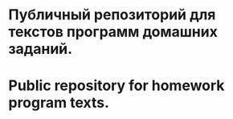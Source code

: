 # Публичный репозиторий для текстов программ домашних заданий.
# Public repository for homework program texts.
